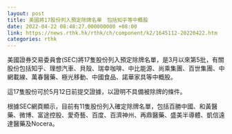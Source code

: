 ```yaml
---
layout: post
title: 美國將17股份列入預定除牌名單　包括知乎等中概股
date: 2022-04-22 08:48:27.000000000 +08:00
link: https://news.rthk.hk/rthk/ch/component/k2/1645112-20220422.htm
categories: rthk
---
```


美國證券交易委員會(SEC)將17隻股份列入預定除牌名單，是3月以來第5批，有關股份包括知乎、理想汽車、貝殼、瑞幸咖啡、中比能源、尚乘集團、百世集團、中網載線、萬春醫藥、極光移動、中國食品、諾華家具等中概股。

這17隻股份可於5月12日前提交證據，以證明不具備被除牌的條件。

根據SEC網頁顯示，目前有11隻股份列入確定除牌名單，包括百勝中國、和黃醫藥、微博、富途控股、愛奇藝、百度、百濟神州、再鼎醫藥、盛美半導體、凱信遠達醫藥及Nocera。
